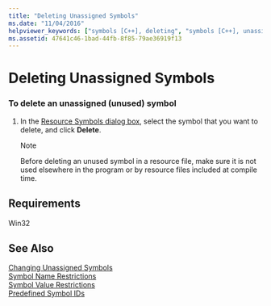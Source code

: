 ```yaml
---
title: "Deleting Unassigned Symbols"
ms.date: "11/04/2016"
helpviewer_keywords: ["symbols [C++], deleting", "symbols [C++], unassigned", "unassigned symbols"]
ms.assetid: 47641c46-1bad-44fb-8f85-79ae36919f13
---
```

# Deleting Unassigned Symbols

### To delete an unassigned (unused) symbol

1. In the [Resource Symbols dialog box](../windows/resource-symbols-dialog-box.md), select the symbol that you want to delete, and click **Delete**.

   > [!NOTE]
   > Before deleting an unused symbol in a resource file, make sure it is not used elsewhere in the program or by resource files included at compile time.

## Requirements

Win32

## See Also

[Changing Unassigned Symbols](../windows/changing-unassigned-symbols.md)<br/>
[Symbol Name Restrictions](../windows/symbol-name-restrictions.md)<br/>
[Symbol Value Restrictions](../windows/symbol-value-restrictions.md)<br/>
[Predefined Symbol IDs](../windows/predefined-symbol-ids.md)